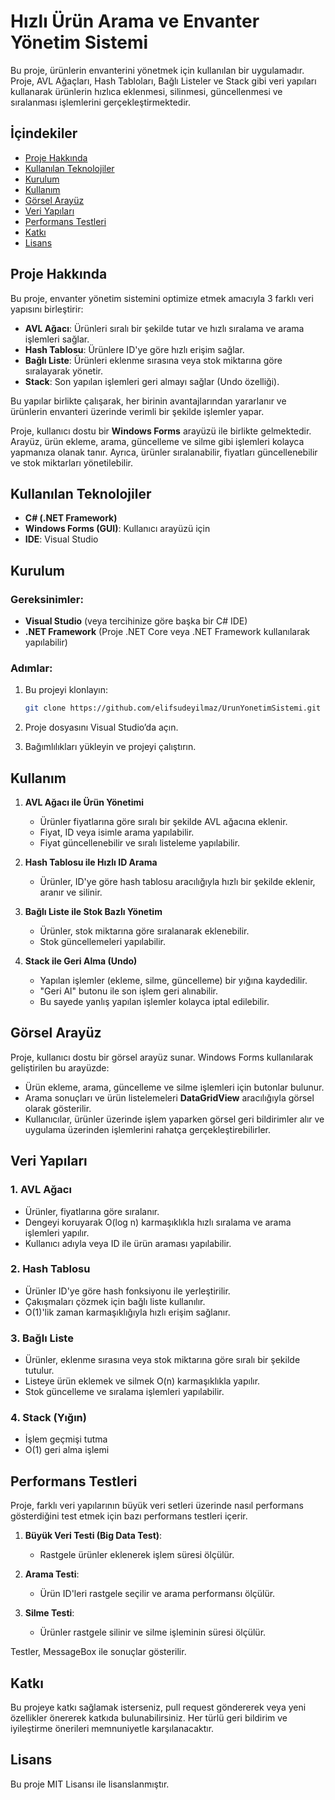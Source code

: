 # Hızlı Ürün Arama ve Envanter Yönetim Sistemi
Bu proje, ürünlerin envanterini yönetmek için kullanılan bir uygulamadır. Proje, AVL Ağaçları, Hash Tabloları, Bağlı Listeler ve Stack gibi veri yapıları kullanarak ürünlerin hızlıca eklenmesi, silinmesi, güncellenmesi ve sıralanması işlemlerini gerçekleştirmektedir.

## İçindekiler
- [Proje Hakkında](#proje-hakkında)
- [Kullanılan Teknolojiler](#kullanılan-teknolojiler)
- [Kurulum](#kurulum)
- [Kullanım](#kullanım)
- [Görsel Arayüz](#görsel-arayüz)
- [Veri Yapıları](#veri-yapıları)
- [Performans Testleri](#performans-testleri)
- [Katkı](#katkı)
- [Lisans](#lisans)

## Proje Hakkında
Bu proje, envanter yönetim sistemini optimize etmek amacıyla 3 farklı veri yapısını birleştirir:

- **AVL Ağacı**: Ürünleri sıralı bir şekilde tutar ve hızlı sıralama ve arama işlemleri sağlar.
- **Hash Tablosu**: Ürünlere ID'ye göre hızlı erişim sağlar.
- **Bağlı Liste**: Ürünleri eklenme sırasına veya stok miktarına göre sıralayarak yönetir.
- **Stack**: Son yapılan işlemleri geri almayı sağlar (Undo özelliği).

Bu yapılar birlikte çalışarak, her birinin avantajlarından yararlanır ve ürünlerin envanteri üzerinde verimli bir şekilde işlemler yapar.

Proje, kullanıcı dostu bir **Windows Forms** arayüzü ile birlikte gelmektedir. Arayüz, ürün ekleme, arama, güncelleme ve silme gibi işlemleri kolayca yapmanıza olanak tanır. Ayrıca, ürünler sıralanabilir, fiyatları güncellenebilir ve stok miktarları yönetilebilir.

## Kullanılan Teknolojiler
- **C# (.NET Framework)**
- **Windows Forms (GUI)**: Kullanıcı arayüzü için
- **IDE**: Visual Studio

## Kurulum
### Gereksinimler:
- **Visual Studio** (veya tercihinize göre başka bir C# IDE)
- **.NET Framework** (Proje .NET Core veya .NET Framework kullanılarak yapılabilir)

### Adımlar:
1. Bu projeyi klonlayın:
    ```bash
    git clone https://github.com/elifsudeyilmaz/UrunYonetimSistemi.git
    ```

2. Proje dosyasını Visual Studio’da açın.

3. Bağımlılıkları yükleyin ve projeyi çalıştırın.

## Kullanım
1. **AVL Ağacı ile Ürün Yönetimi**
   - Ürünler fiyatlarına göre sıralı bir şekilde AVL ağacına eklenir.
   - Fiyat, ID veya isimle arama yapılabilir.
   - Fiyat güncellenebilir ve sıralı listeleme yapılabilir.

2. **Hash Tablosu ile Hızlı ID Arama**
   - Ürünler, ID'ye göre hash tablosu aracılığıyla hızlı bir şekilde eklenir, aranır ve silinir.

3. **Bağlı Liste ile Stok Bazlı Yönetim**
   - Ürünler, stok miktarına göre sıralanarak eklenebilir.
   - Stok güncellemeleri yapılabilir.
    
4. **Stack ile Geri Alma (Undo)**
   - Yapılan işlemler (ekleme, silme, güncelleme) bir yığına kaydedilir.
   - "Geri Al" butonu ile son işlem geri alınabilir.
   - Bu sayede yanlış yapılan işlemler kolayca iptal edilebilir.

## Görsel Arayüz
Proje, kullanıcı dostu bir görsel arayüz sunar. Windows Forms kullanılarak geliştirilen bu arayüzde:
- Ürün ekleme, arama, güncelleme ve silme işlemleri için butonlar bulunur.
- Arama sonuçları ve ürün listelemeleri **DataGridView** aracılığıyla görsel olarak gösterilir.
- Kullanıcılar, ürünler üzerinde işlem yaparken görsel geri bildirimler alır ve uygulama üzerinden işlemlerini rahatça gerçekleştirebilirler.

## Veri Yapıları
### 1. AVL Ağacı
- Ürünler, fiyatlarına göre sıralanır.
- Dengeyi koruyarak O(log n) karmaşıklıkla hızlı sıralama ve arama işlemleri yapılır.
- Kullanıcı adıyla veya ID ile ürün araması yapılabilir.

### 2. Hash Tablosu
- Ürünler ID'ye göre hash fonksiyonu ile yerleştirilir.
- Çakışmaları çözmek için bağlı liste kullanılır.
- O(1)'lik zaman karmaşıklığıyla hızlı erişim sağlanır.

### 3. Bağlı Liste
- Ürünler, eklenme sırasına veya stok miktarına göre sıralı bir şekilde tutulur.
- Listeye ürün eklemek ve silmek O(n) karmaşıklıkla yapılır.
- Stok güncelleme ve sıralama işlemleri yapılabilir.

### 4. Stack (Yığın)
- İşlem geçmişi tutma
- O(1) geri alma işlemi

## Performans Testleri
Proje, farklı veri yapılarının büyük veri setleri üzerinde nasıl performans gösterdiğini test etmek için bazı performans testleri içerir.

1. **Büyük Veri Testi (Big Data Test)**: 
   - Rastgele ürünler eklenerek işlem süresi ölçülür.

2. **Arama Testi**: 
   - Ürün ID'leri rastgele seçilir ve arama performansı ölçülür.

3. **Silme Testi**: 
   - Ürünler rastgele silinir ve silme işleminin süresi ölçülür.

Testler, MessageBox ile sonuçlar gösterilir.

## Katkı
Bu projeye katkı sağlamak isterseniz, pull request göndererek veya yeni özellikler önererek katkıda bulunabilirsiniz. Her türlü geri bildirim ve iyileştirme önerileri memnuniyetle karşılanacaktır.

## Lisans
Bu proje MIT Lisansı ile lisanslanmıştır.

